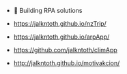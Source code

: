 -  🦾 Building RPA solutions 

- https://jalkntoth.github.io/nzTrip/
- https://jalkntoth.github.io/arpApp/
- https://github.com/jalkntoth/climApp
- http://jalkntoth.github.io/motivakcion/



